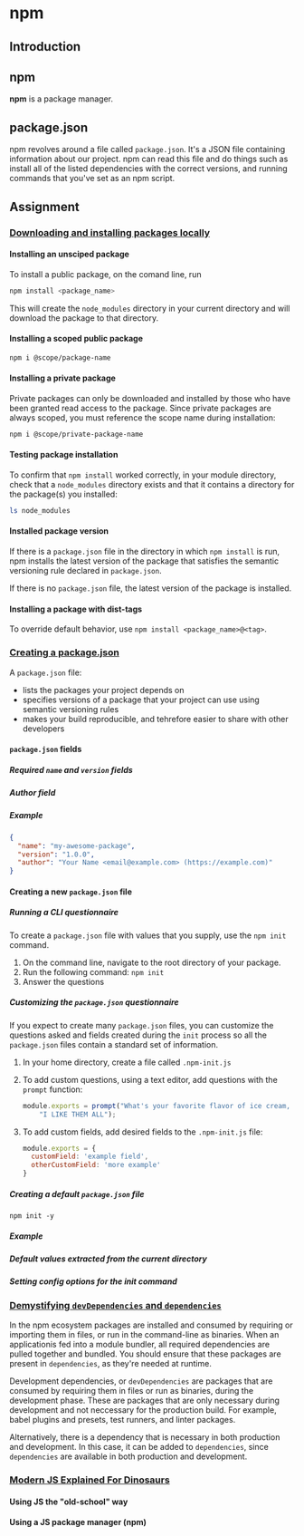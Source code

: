 # npm

## Introduction

## npm

**npm** is a package manager.

## package.json

npm revolves around a file called `package.json`. It's a JSON file containing
information about our project. npm can read this file and do things such as
install all of the listed dependencies with the correct versions, and running
commands that you've set as an npm script.

## Assignment

### [Downloading and installing packages locally](https://docs.npmjs.com/downloading-and-installing-packages-locally)

#### Installing an unsciped package

To install a public package, on the comand line, run

```bash
npm install <package_name>
```

This will create the `node_modules` directory in your current directory and
will download the package to that directory.

#### Installing a scoped public package

```bash
npm i @scope/package-name
```

#### Installing a private package

Private packages can only be downloaded and installed by those who have been
granted read access to the package. Since private packages are always scoped,
you must reference the scope name during installation:

```bash
npm i @scope/private-package-name
```

#### Testing package installation

To confirm that `npm install` worked correctly, in your module directory, check
that a `node_modules` directory exists and that it contains a directory for the
package(s) you installed:

```bash
ls node_modules
```

#### Installed package version

If there is a `package.json` file in the directory in which `npm install` is
run, npm installs the latest version of the package that satisfies the semantic
versioning rule declared in `package.json`.

If there is no `package.json` file, the latest version of the package is
installed.

#### Installing a package with dist-tags

To override default behavior, use `npm install <package_name>@<tag>`.

### [Creating a package.json](https://docs.npmjs.com/creating-a-package-json-file)

A `package.json` file:

- lists the packages your project depends on
- specifies versions of a package that your project can use using semantic
  versioning rules
- makes your build reproducible, and tehrefore easier to share with other
  developers

#### `package.json` fields

##### Required `name` and `version` fields

##### Author field

##### Example

```package.json
{
  "name": "my-awesome-package",
  "version": "1.0.0",
  "author": "Your Name <email@example.com> (https://example.com)"
}
```

#### Creating a new `package.json` file

##### Running a CLI questionnaire

To create a `package.json` file with values that you supply, use the `npm init`
command.

1. On the command line, navigate to the root directory of your package.
1. Run the following command: `npm init`
1. Answer the questions

##### Customizing the `package.json` questionnaire

If you expect to create many `package.json` files, you can customize the
questions asked and fields created during the `init` process so all the
`package.json` files contain a standard set of information.

1. In your home directory, create a file called `.npm-init.js`

1. To add custom questions, using a text editor, add questions with the
   `prompt` function:

   ```javascript
   module.exports = prompt("What's your favorite flavor of ice cream, buddy?",
       "I LIKE THEM ALL");
   ```

1. To add custom fields, add desired fields to the `.npm-init.js` file:

   ```javascript
   module.exports = {
     customField: 'example field',
     otherCustomField: 'more example'
   }
   ```

##### Creating a default `package.json` file

`npm init -y`

##### Example

##### Default values extracted from the current directory

##### Setting config options for the init command

### [Demystifying `devDependencies` and `dependencies`](https://dev.to/mshertzberg/demystifying-devdependencies-and-dependencies-5ege)

In the npm ecosystem packages are installed and consumed by requiring or
importing them in files, or run in the command-line as binaries. When an
applicationis fed into a module bundler, all required dependencies are pulled
together and bundled. You should ensure that these packages are present in
`dependencies`, as they're needed at runtime.

Development dependencies, or `devDependencies` are packages that are consumed
by requiring them in files or run as binaries, during the development phase.
These are packages that are only necessary during development and not
neccessary for the production build. For example, babel plugins and presets,
test runners, and linter packages.

Alternatively, there is a dependency that is necessary in both production and
development. In this case, it can be added to `dependencies`, since
`dependencies` are available in both production and development.

### [Modern JS Explained For Dinosaurs](https://peterxjang.com/blog/modern-javascript-explained-for-dinosaurs.html)

#### Using JS the "old-school" way

#### Using a JS package manager (npm)
